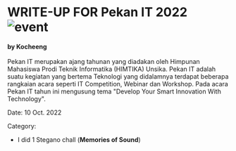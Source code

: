 # WRITE-UP FOR Pekan IT 2022 ![event](https://img.shields.io/badge/-event-blue?style=flat)
<b>by Kocheeng</b><br><br>
Pekan IT merupakan ajang tahunan yang diadakan oleh Himpunan Mahasiswa Prodi Teknik Informatika (HIMTIKA) Unsika. Pekan IT adalah suatu kegiatan yang bertema Teknologi yang didalamnya terdapat beberapa rangkaian acara seperti IT Competition, Webinar dan Workshop. Pada acara Pekan IT tahun ini mengusung tema "Develop Your Smart Innovation With Technology".



Date: 10 Oct. 2022



Category:
- I did 1 Stegano chall (<b>Memories of Sound</b>) 
